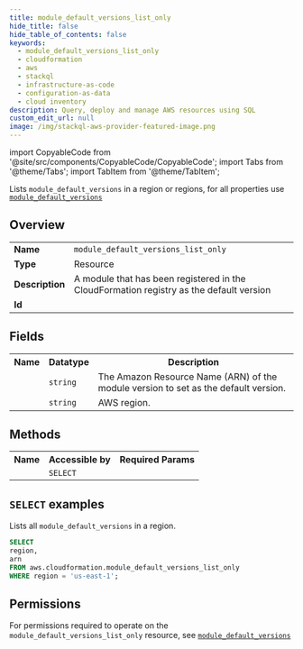 ```yaml
---
title: module_default_versions_list_only
hide_title: false
hide_table_of_contents: false
keywords:
  - module_default_versions_list_only
  - cloudformation
  - aws
  - stackql
  - infrastructure-as-code
  - configuration-as-data
  - cloud inventory
description: Query, deploy and manage AWS resources using SQL
custom_edit_url: null
image: /img/stackql-aws-provider-featured-image.png
---
```


import CopyableCode from '@site/src/components/CopyableCode/CopyableCode';
import Tabs from '@theme/Tabs';
import TabItem from '@theme/TabItem';

Lists <code>module_default_versions</code> in a region or regions, for all properties use <a href="/services/serviceName/module_default_versions/"><code>module_default_versions</code></a>

## Overview
<table>
<tbody>
<tr><td><b>Name</b></td><td><code>module_default_versions_list_only</code></td></tr>
<tr><td><b>Type</b></td><td>Resource</td></tr>
<tr><td><b>Description</b></td><td>A module that has been registered in the CloudFormation registry as the default version</td></tr>
<tr><td><b>Id</b></td><td><CopyableCode code="aws.cloudformation.module_default_versions_list_only" /></td></tr>
</tbody>
</table>

## Fields
<table>
<tbody>
<tr><th>Name</th><th>Datatype</th><th>Description</th></tr><tr><td><CopyableCode code="arn" /></td><td><code>string</code></td><td>The Amazon Resource Name (ARN) of the module version to set as the default version.</td></tr>
<tr><td><CopyableCode code="region" /></td><td><code>string</code></td><td>AWS region.</td></tr>
</tbody>
</table>

## Methods

<table>
<tbody>
  <tr>
    <th>Name</th>
    <th>Accessible by</th>
    <th>Required Params</th>
  </tr>
  <tr>
    <td><CopyableCode code="list_resources" /></td>
    <td><code>SELECT</code></td>
    <td><CopyableCode code="region" /></td>
  </tr>
</tbody>
</table>

## `SELECT` examples
Lists all <code>module_default_versions</code> in a region.
```sql
SELECT
region,
arn
FROM aws.cloudformation.module_default_versions_list_only
WHERE region = 'us-east-1';
```


## Permissions

For permissions required to operate on the <code>module_default_versions_list_only</code> resource, see <a href="/services/cloudformation/module_default_versions/#permissions"><code>module_default_versions</code></a>

